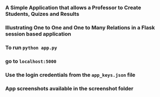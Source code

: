 ### A Simple Application that allows a Professor to Create Students, Quizes and Results
### Illustrating One to One and One to Many Relations in a Flask session based application

### To run `python app.py`
### go to `localhost:5000`
### Use the login credentials from the `app_keys.json` file

### App screenshots available in the screenshot folder
